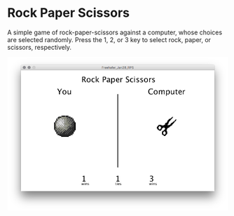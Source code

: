 # Rock Paper Scissors

A simple game of rock-paper-scissors against a computer, whose choices are selected randomly. Press the 1, 2, or 3 key to select rock, paper, or scissors, respectively.

![example image](img.png)